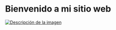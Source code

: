 <!DOCTYPE html>
<html lang="es">
<head>
    <meta charset="UTF-8">
    <meta name="viewport" content="width=device-width, initial-scale=1.0">
    <title>Mi Sitio Web</title>
</head>
<body>
    <h1>Bienvenido a mi sitio web</h1>
    <a href="https://www.destino.com" target="_blank">
        <img src="https://www.ejemplo.com/imagen.jpg" alt="Descripción de la imagen">
    </a>
</body>
</html>
